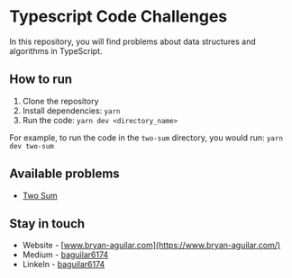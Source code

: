 # Typescript Code Challenges

In this repository, you will find problems about data structures and algorithms in TypeScript.

## How to run

1. Clone the repository
2. Install dependencies: `yarn`
3. Run the code: `yarn dev <directory_name>`

For example, to run the code in the `two-sum` directory, you would run: `yarn dev two-sum`

## Available problems

- [Two Sum](src\two-sum)

## Stay in touch

- Website - [www.bryan-aguilar.com](https://www.bryan-aguilar.com/)
- Medium - [baguilar6174](https://baguilar6174.medium.com/)
- LinkeIn - [baguilar6174](https://www.linkedin.com/in/baguilar6174)

